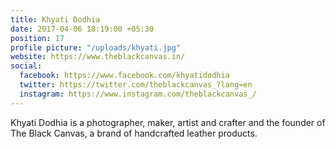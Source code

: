 ```yaml
---
title: Khyati Dodhia
date: 2017-04-06 18:19:00 +05:30
position: 17
profile picture: "/uploads/khyati.jpg"
website: https://www.theblackcanvas.in/
social:
  facebook: https://www.facebook.com/khyatidodhia
  twitter: https://twitter.com/theblackcanvas_?lang=en
  instagram: https://www.instagram.com/theblackcanvas_/
---
```


Khyati Dodhia is a photographer, maker, artist and crafter and the founder of The Black Canvas, a brand of handcrafted leather products.